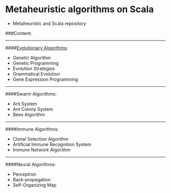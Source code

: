 Metaheuristic algorithms on Scala
=================================
+ Metaheuristic and Scala repository

###Content:

-------------------------------

####[Evolutionary Algorithms](http://github.com/immediatus/metaheuristic-algorithms/tree/master/evolutionary):
* Genetic Algorithm
* Genetic Programming
* Evolution Strategies
* Grammatical Evolution
* Gene Expression Programming

-------------------------------

####Swarm Algorithms:
* Ant System
* Ant Colony System
* Bees Algorithm

-------------------------------

####Immune Algorithms:
* Clonal Selection Algorithm
* Artificial Immune Recognition System
* Immune Network Algorithm

-------------------------------

####Neural Algorithms:
* Perceptron
* Back-propagation
* Self-Organizing Map
